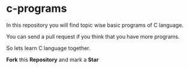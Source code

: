 # c-programs

In this repository you will find topic wise basic programs of C language.

You can send a pull request if you think that you have more programs.

So lets learn C language together.

**Fork** this **Repository** and mark a **Star**
